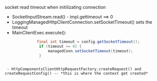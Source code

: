 socket read timeout when initilizating connection

 - SocketInputStream.read() - impl.gettimeout ==> 0
 - LoggingManagedHttpClientConnection.setSocketTimeout() sets the timeout 
 - MainClientExec.execute(): 
    ```java
               final int timeout = config.getSocketTimeout();
                if (timeout >= 0) {
                    managedConn.setSocketTimeout(timeout);
                }
```

 - HttpComponentsClientHttpRequestFactory.createRequest() and createRequestConfig() -- *this is where the context get created*


